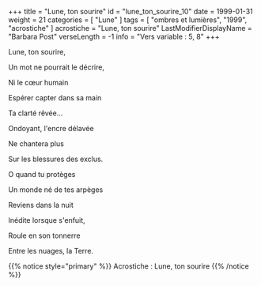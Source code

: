 +++
title = "Lune, ton sourire"
id = "lune_ton_sourire_10"
date = 1999-01-31
weight = 21
categories = [ "Lune" ]
tags = [ "ombres et lumières", "1999", "acrostiche" ]
acrostiche = "Lune, ton sourire"
LastModifierDisplayName = "Barbara Post"
verseLength = -1
info = "Vers variable : 5, 8"
+++

Lune, ton sourire,

Un mot ne pourrait le décrire,

Ni le cœur humain

Espérer capter dans sa main

Ta clarté rêvée...

Ondoyant, l'encre délavée

Ne chantera plus

Sur les blessures des exclus.

O quand tu protèges

Un monde né de tes arpèges

Reviens dans la nuit

Inédite lorsque s'enfuit,

Roule en son tonnerre

Entre les nuages, la Terre.

{{% notice style="primary" %}}
Acrostiche : Lune, ton sourire
{{% /notice %}}
